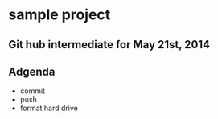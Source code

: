# sample project
## Git hub intermediate for May 21st, 2014

## Adgenda
* commit
* push
* format hard drive


